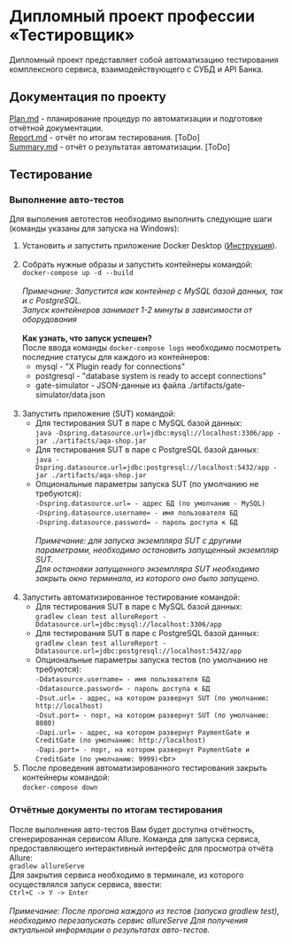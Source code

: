 # Дипломный проект профессии «Тестировщик»
Дипломный проект представляет собой автоматизацию тестирования комплексного сервиса, взаимодействующего с СУБД и API Банка.

## Документация по проекту
[Plan.md](documents/Plan.md) - планирование процедур по автоматизации и подготовке отчётной документации.\
[Report.md](documents/Report.md) - отчёт по итогам тестирования. \[ToDo\] \
[Summary.md](documents/Summary.md) - отчёт о результатах автоматизации. \[ToDo\]

## Тестирование

### Выполнение авто-тестов
Для выполения автотестов необходимо выполнить следующие шаги (команды указаны для запуска на Windows):
1. Установить и запустить приложение Docker Desktop ([Инструкция](https://github.com/netology-code/aqa-homeworks/blob/master/docker/installation.md)).<br><br>
1. Собрать нужные образы и запустить контейнеры командой:<br>
```docker-compose up -d --build```<br><br>
_Примечание: Запустится как контейнер с MySQL базой данных, так и с PostgreSQL._<br>
_Запуск контейнеров занимает 1-2 минуты в зависимости от оборудования_<br><br>
**Как узнать, что запуск успешен?**<br>
После ввода команды ```docker-compose logs``` необходимо посмотреть последние статусы для каждого из контейнеров:<br>
    * mysql - "X Plugin ready for connections"
    * postgresql - "database system is ready to accept connections"
    * gate-simulator - JSON-данные из файла ./artifacts/gate-simulator/data.json<br><br>
1. Запустить приложение (SUT) командой:
    * Для тестирования SUT в паре с MySQL базой данных:\
```java -Dspring.datasource.url=jdbc:mysql://localhost:3306/app -jar ./artifacts/aqa-shop.jar```
    * Для тестирования SUT в паре с PostgreSQL базой данных:\
```java -Dspring.datasource.url=jdbc:postgresql://localhost:5432/app -jar ./artifacts/aqa-shop.jar```<br>
    * Опциональные параметры запуска SUT (по умолчанию не требуются):\
    ```-Dspring.datasource.url= - адрес БД (по умолчанию - MySQL) ```\
    ```-Dspring.datasource.username= - имя пользователя БД```\
    ```-Dspring.datasource.password= - пароль доступа к БД```<br><br>
_Примечание: для запуска экземпляра SUT с другими параметрами, необходимо остановить запущенный экземпляр SUT._\
_Для остановки запущенного экземпляра SUT необходимо закрыть окно терминала, из которого оно было запущено._<br><br>
1. Запустить автоматизированное тестирование командой:
    * Для тестирования SUT в паре с MySQL базой данных:\
```gradlew clean test allureReport -Ddatasource.url=jdbc:mysql://localhost:3306/app```
    * Для тестирования SUT в паре с PostgreSQL базой данных:\
```gradlew clean test allureReport -Ddatasource.url=jdbc:postgresql://localhost:5432/app```
    * Опциональные параметры запуска тестов (по умолчанию не требуются):\
    ```-Ddatasource.username= - имя пользователя БД```\
    ```-Ddatasource.password= - пароль доступа к БД```\
    ```-Dsut.url= - адрес, на котором развернут SUT (по умолчанию: http://localhost)```\
    ```-Dsut.port= - порт, на котором развернут SUT (по умолчанию: 8080)```\
    ```-Dapi.url= - адрес, на котором развернут PaymentGate и CreditGate (по умолчанию: http://localhost)```\
    ```-Dapi.port= - порт, на котором развернут PaymentGate и CreditGate (по умолчанию: 9999)```\<br><br>
1. После проведения автоматизированного тестирования закрыть контейнеры командой:\
```docker-compose down```

### Отчётные документы по итогам тестирования
После выполнения авто-тестов Вам будет доступна отчётность, сгенерированная сервисом Allure. 
Команда для запуска сервиса, предоставляющего интерактивный интерфейс для просмотра отчёта Allure:\
```gradlew allureServe```\
Для закрытия сервиса необходимо в терминале, из которого осуществлялся запуск сервиса, ввести:\
```Ctrl+C -> Y -> Enter```<br><br>
_Примечание: После прогона каждого из тестов (запуска gradlew test), необходимо перезапускать сервис allureServe Для получения актуальной информации о результатах авто-тестов._